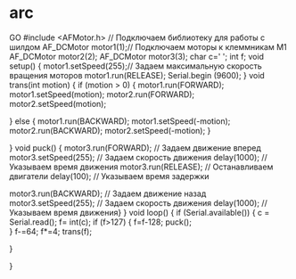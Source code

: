 # arc
GO
#include <AFMotor.h> // Подключаем библиотеку для работы с шилдом 
AF_DCMotor motor1(1);// Подключаем моторы к клеммникам M1
AF_DCMotor motor2(2);
AF_DCMotor motor3(3);
char c=' ';
    int f;
void setup() {
  motor1.setSpeed(255);// Задаем максимальную скорость вращения моторов
  motor1.run(RELEASE);
  Serial.begin (9600);
}
void trans(int motion)
{
  if (motion > 0)
  { motor1.run(FORWARD); 
    motor1.setSpeed(motion); 
     motor2.run(FORWARD); 
    motor2.setSpeed(motion); 

  }
  else
  {
    motor1.run(BACKWARD); 
    motor1.setSpeed(-motion); 
     motor2.run(BACKWARD); 
    motor2.setSpeed(-motion); 
  }


}
void puck() {
  motor3.run(FORWARD); // Задаем движение вперед
  motor3.setSpeed(255); // Задаем скорость движения
  delay(1000); //Указываем время движения
  motor3.run(RELEASE); // Останавливаем двигатели
  delay(100); // Указываем время задержки

  motor3.run(BACKWARD);  // Задаем движение назад
  motor3.setSpeed(255);  // Задаем скорость движения
  delay(1000); // Указываем время движения}
}
void loop() {
  if (Serial.available())
  { c = Serial.read();
    f= int(c);
    if (f>127) {
        f=f-128;
        puck();      
    }
    f-=64; f*=4;
    trans(f);
    
  }


}

